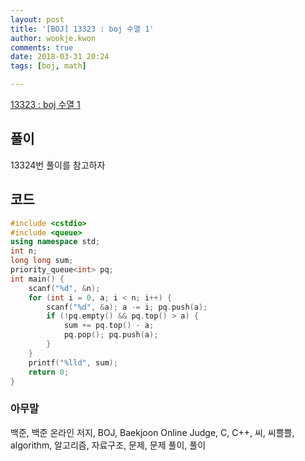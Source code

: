 ```yaml
---
layout: post
title: '[BOJ] 13323 : boj 수열 1'
author: wookje.kwon
comments: true
date: 2018-03-31 20:24
tags: [boj, math]

---
```


[13323 : boj 수열 1](https://www.acmicpc.net/problem/13323)

## 풀이

13324번 풀이를 참고하자

## 코드

```cpp
#include <cstdio>
#include <queue>
using namespace std;
int n;
long long sum;
priority_queue<int> pq;
int main() {
    scanf("%d", &n);
    for (int i = 0, a; i < n; i++) {
        scanf("%d", &a); a -= i; pq.push(a);
        if (!pq.empty() && pq.top() > a) {
            sum += pq.top() - a;
            pq.pop(); pq.push(a);
        }
    }
    printf("%lld", sum);
    return 0;
}
```

### 아무말  
백준, 백준 온라인 저지, BOJ, Baekjoon Online Judge, C, C++, 씨, 씨쁠쁠, algorithm, 알고리즘, 자료구조, 문제, 문제 풀이, 풀이
